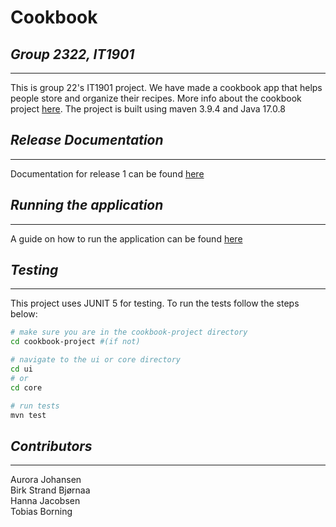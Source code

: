 # __Cookbook__

## _Group 2322, IT1901_
---
This is group 22's IT1901 project. We have made a cookbook app that helps people store and organize their recipes. More info about the cookbook project [here](/cookbook-project/readme.md). The project is built using maven 3.9.4 and Java 17.0.8

## _Release Documentation_
---
Documentation for release 1 can be found [here](/docs/release1.md) 

## _Running the application_
---
A guide on how to run the application can be found [here](/cookbook-project/readme.md)

## _Testing_
---
This project uses JUNIT 5 for testing. To run the tests follow the steps below:
```bash
# make sure you are in the cookbook-project directory
cd cookbook-project #(if not)

# navigate to the ui or core directory
cd ui 
# or
cd core

# run tests
mvn test

```

## _Contributors_
---
Aurora Johansen \
Birk Strand Bjørnaa \
Hanna Jacobsen \
Tobias Borning

